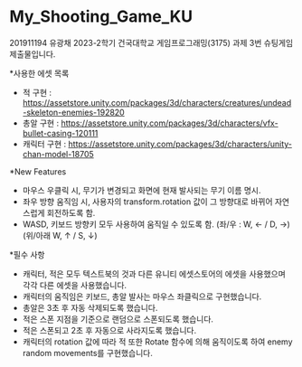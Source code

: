 # My_Shooting_Game_KU
201911194 유광채
 2023-2학기 건국대학교 게임프로그래밍(3175) 과제 3번 슈팅게임 제출물입니다.

*사용한 에셋 목록
- 적 구현 : https://assetstore.unity.com/packages/3d/characters/creatures/undead-skeleton-enemies-192820
- 총알 구현 : https://assetstore.unity.com/packages/3d/characters/vfx-bullet-casing-120111
- 캐릭터 구현 : https://assetstore.unity.com/packages/3d/characters/unity-chan-model-18705

*New Features
- 마우스 우클릭 시, 무기가 변경되고 화면에 현재 발사되는 무기 이름 명시.
- 좌우 방향 움직임 시, 사용자의 transform.rotation 값이 그 방향대로 바뀌어 자연스럽게 회전하도록 함.
- WASD, 키보드 방향키 모두 사용하여 움직일 수 있도록 함. (좌/우 : W, ← / D, →) (위/아래 W, ↑ / S, ↓)

*필수 사항
- 캐릭터, 적은 모두 텍스트북의 것과 다른 유니티 에셋스토어의 에셋을 사용했으며 각각 다른 에셋을 사용했습니다.
- 캐릭터의 움직임은 키보드, 총알 발사는 마우스 좌클릭으로 구현했습니다.
- 총알은 3초 후 자동 삭제되도록 했습니다.
- 적은 스폰 지점을 기준으로 랜덤으로 스폰되도록 했습니다.
- 적은 스폰되고 2초 후 자동으로 사라지도록 했습니다. 
- 캐릭터의 rotation 값에 따라 적 또한 Rotate 함수에 의해 움직이도록 하여 enemy random movements를 구현했습니다.
